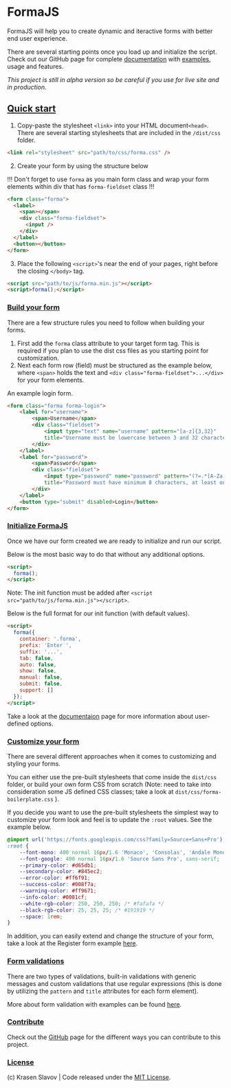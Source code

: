 # FormaJS

FormaJS will help you to create dynamic and iteractive forms with better end user experience.

There are several starting points once you load up and initialize the script. Check out our GitHub page for complete [documentation](https://formajs.com/) with [examples](https://formajs.com/examples/index.html), usage and features.

*This project is still in alpha version so be careful if you use for live site and in production.*

## [Quick start](https://formajs.com/index.html#usage)

1. Copy-paste the stylesheet `<link>` into your HTML document`<head>`. There are several starting stylesheets that are included in the `/dist/css` folder.

```html
<link rel="stylesheet" src="path/to/css/forma.css" />
```

2. Create your form by using the structure below 

!!! Don't forget to use `forma` as you main form class and wrap your form elements within div that has `forma-fieldset` class !!!

```html
<form class="forma">
  <label>
    <span></span>
    <div class="forma-fieldset">
      <input />
    </div>
  </label>
  <button></button>
</form>
```

3. Place the following `<script>`'s near the end of your pages, right before the closing `</body>` tag.

```html
<script src="path/to/js/forma.min.js"></script>
<script>forma();</script>
```

### [Build your form](https://formajs.com/index.html#structure)

There are a few structure rules you need to follow when building your forms. 

1. First add the `forma` class attribute to your target form tag. This is required if you plan to use the dist css files as you starting point for customization.
2. Next each form row (field) must be structured as the example below, where `<span>` holds the text and `<div class="forma-fieldset">...</div>` for your form elements.

An example login form.

```html
<form class="forma forma-login">
    <label for="username">
        <span>Username</span>
        <div class="fieldset">
            <input type="text" name="username" pattern="[a-z]{3,32}" 
            title="Username must be lowercase between 3 and 32 characters." required />
        </div>
    </label>
    <label for="password">
        <span>Password</span>
        <div class="fieldset">
            <input type="password" name="password" pattern="(?=.*[A-Za-z])(?=.*\d)[A-Za-z\d]{8,}" 
            title="Password must have minimum 8 characters, at least one letter and one number" required />
        </div>
    </label>
    <button type="submit" disabled>Login</button>
</form>
```

### [Initialize FormaJS](https://formajs.com/index.html#options)

Once we have our form created we are ready to initialize and run our script. 

Below is the most basic way to do that without any additional options. 

```html
<script>
  forma();
</script>
```

Note: The init function must be added after `<script src="path/to/js/forma.min.js"></script>`.

Below is the full format for our init function (with default values). 

```html
<script>
  forma({
    container: '.forma',
    prefix: 'Enter ',
    suffix: '...',
    tab: false,
    auto: false,
    show: false,
    manual: false,
    submit: false,
    support: []
  });
</script>
```

Take a look at the [documentaion](https://formajs.com/index.html#options) page for more information about user-defined options.

### [Customize your form](https://formajs.com/index.html#style)

There are several different approaches when it comes to customizing and styling your forms.

You can either use the pre-built stylesheets that come inside the `dist/css` folder, or build your own form CSS from scratch (Note: need to take into consideration some JS defined CSS classes; take a look at `dist/css/forma-boilerplate.css` ).

If you decide you want to use the pre-built stylesheets the simplest way to customize your form look and feel is to update the `:root` values. See the example below.

```css
@import url('https://fonts.googleapis.com/css?family=Source+Sans+Pro');
:root {
    --font-mono: 400 normal 16px/1.6 'Monaco', 'Consolas', 'Andale Mono', 'Ubuntu Mono', monospace;
    --font-google: 400 normal 16px/1.6 'Source Sans Pro', sans-serif;
    --primary-color: #d65db1;
    --secondary-color: #845ec2;
    --error-color: #ff6f91;
    --success-color: #008f7a;
    --warning-color: #ff9671;
    --info-color: #0081cf;
    --white-rgb-color: 250, 250, 250; /* #fafafa */
    --black-rgb-color: 25, 25, 25; /* #191919 */
    --space: 1rem;
}
``` 

In addition, you can easily extend and change the structure of your form, take a look at the Register form example [here](https://formajs.com/examples/register.html). 

### [Form validations](https://formajs.com/index.html#validation)

There are two types of validations, built-in validations with generic messages and custom validations that use regular expressions (this is done by utilizing the `pattern` and `title` attributes for each form element).

More about form validation with examples can be found [here](https://formajs.com/index.html#validation).

### [Contribute](https://formajs.com/index.html#contribute)

Check out the [GitHub](https://formajs.com/index.html#contribute) page for the different ways you can contribute to this project.

### [License](https://formajs.com/index.html#license)

(c) Krasen Slavov | Code released under the [MIT License](https://opensource.org/licenses/MIT).